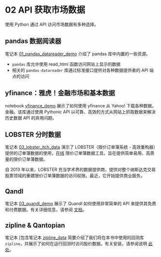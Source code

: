 # 02 API 获取市场数据

使用 Python 通过 API 访问市场数据有多种选择。

## pandas 数据阅读器

笔记本 [01_pandas_datareader_demo](01_pandas_datareader_demo.ipynb) 介绍了 pandas 库中内置的一些资源。
- `pandas` 库允许使用 read_html 函数访问网站上显示的数据
- 相关的 `pandas-datareader` 库通过标准接口提供对各种数据提供者的 API 端点的访问

## yfinance：雅虎！金融市场和基本数据

notebook [yfinance_demo](02_yfinance_demo.ipynb) 展示了如何使用 yfinance 从 Yahoo! 下载各种数据。金融。该库通过使用 Pythonic API 以可靠、高效的方式从网站上抓取数据来解决历史数据 API 的弃用问题。

## LOBSTER 分时数据

笔记本 [03_lobster_itch_data](03_lobster_itch_data.ipynb) 演示了 LOBSTER（限价订单簿系统 - 高效重构器）提供的订单簿数据的使用，[在线](https://lobsterdata.com/info/WhatIsLOBSTER.php ) 限价订单簿数据工具，旨在提供简单易用、高质量的限价订单簿数据。

自 2013 年以来，LOBSTER 充当学术界的数据提供商，提供对整个纳斯达克交易股票领域的重建限价订单簿数据的访问权限。最近，它开始提供商业服务。

## Qandl

笔记本 [03_quandl_demo](03_quandl_demo.ipynb) 展示了 Quandl 如何使用非常简单的 API 来提供其免费和付费数据。有关详细信息，请参阅 [文档](https://www.quandl.com/tools/api)。

## zipline & Qantopian

笔记本 [包含笔记本 [zipline_data](05_zipline_data.ipynb) 简要介绍了我们将在本书中使用的回测库 `zipline`，并展示了如何在运行回测时访问股价数据。有关安装，请参阅说明 [此处](../../installation)。

